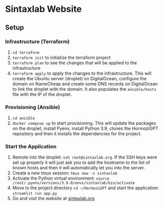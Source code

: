 # Sintaxlab Website

## Setup

### Infrastructure (Terraform)

1. `cd terraform`
2. `terraform init` to initialize the terraform project
3. `terraform plan` to see the changes that will be applied to the infrastructure
4. `terraform apply` to apply the changes to the infrastructure. This will create the Ubuntu server (droplet) on DigitalOcean, configure the domain on NameCheap and create some DNS records on DigitalOcean to link the droplet with the domain. It also populates the `ansible/hosts` file with the IP of the droplet.

### Provisioning (Ansible)

1. `cd ansible`
2. `docker compose up` to start provisioning. This will update the packages on the droplet, install Pyenv, install Python 3.9, clones the HormoziGPT repository and then it installs the dependencies for the project.

### Start the Application

1. Remote into the droplet: `ssh root@sintaxlab.org`. If the SSH keys were set up properly it will just ask you to add the hostname to the list of known hosts and then it will automatically let you into the server.
2. Create a new tmux session: `tmux new -s sintaxlab`
3. Activate the Python virtual environment: `source /root/.pyenv/versions/3.9.0/envs/sintaxlab/bin/activate`
4. Move to the project directory `cd ~/HormoziGPT` and start the application: `streamlit run app.py`
5. Go and visit the website at [sintaxlab.org](https://sintaxlab.org)

